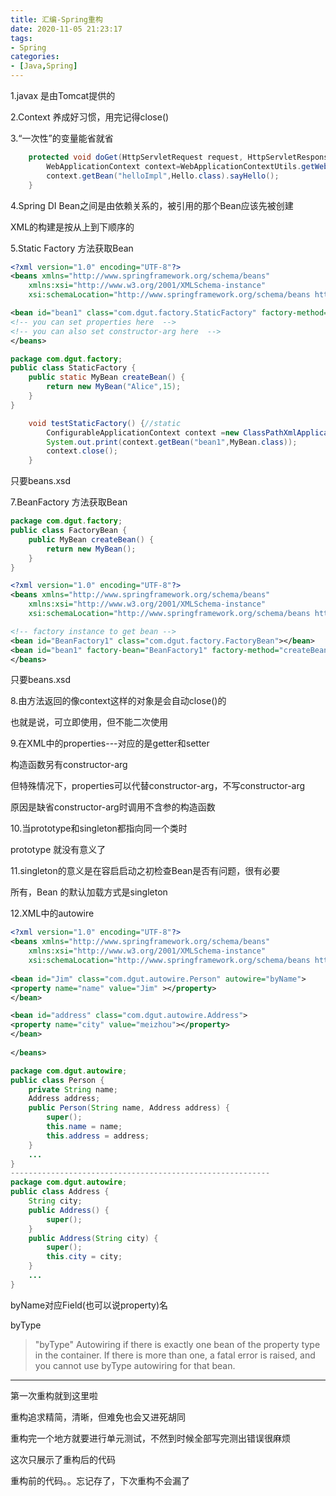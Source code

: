 ```yaml
---
title: 汇编-Spring重构
date: 2020-11-05 21:23:17
tags:
- Spring
categories:
- [Java,Spring]
---
```


1.javax 是由Tomcat提供的

2.Context 养成好习惯，用完记得close()

3.“一次性”的变量能省就省

```java
	protected void doGet(HttpServletRequest request, HttpServletResponse response) throws ServletException, IOException {
		WebApplicationContext context=WebApplicationContextUtils.getWebApplicationContext(request.getServletContext());
		context.getBean("helloImpl",Hello.class).sayHello();
	}
```



4.Spring DI Bean之间是由依赖关系的，被引用的那个Bean应该先被创建

XML的构建是按从上到下顺序的



5.Static Factory 方法获取Bean

```xml
<?xml version="1.0" encoding="UTF-8"?>
<beans xmlns="http://www.springframework.org/schema/beans"
	xmlns:xsi="http://www.w3.org/2001/XMLSchema-instance"
	xsi:schemaLocation="http://www.springframework.org/schema/beans http://www.springframework.org/schema/beans/spring-beans-2.0.xsd">

<bean id="bean1" class="com.dgut.factory.StaticFactory" factory-method="createBean" ></bean>
<!-- you can set properties here  -->
<!-- you can also set constructor-arg here  -->
</beans>
```

```java
package com.dgut.factory;
public class StaticFactory {
	public static MyBean createBean() {
		return new MyBean("Alice",15);
	}
}

```

```java
	void testStaticFactory() {//static 
		ConfigurableApplicationContext context =new ClassPathXmlApplicationContext("StaticFactory.xml");
		System.out.print(context.getBean("bean1",MyBean.class));
		context.close();
	}
```

只要beans.xsd

7.BeanFactory 方法获取Bean



```java
package com.dgut.factory;
public class FactoryBean {
	public MyBean createBean() {
		return new MyBean();
	}
}
```

```xml
<?xml version="1.0" encoding="UTF-8"?>
<beans xmlns="http://www.springframework.org/schema/beans"
	xmlns:xsi="http://www.w3.org/2001/XMLSchema-instance"
	xsi:schemaLocation="http://www.springframework.org/schema/beans http://www.springframework.org/schema/beans/spring-beans-2.0.xsd">

<!-- factory instance to get bean -->
<bean id="BeanFactory1" class="com.dgut.factory.FactoryBean"></bean>
<bean id="bean1" factory-bean="BeanFactory1" factory-method="createBean"></bean>
</beans>
```

只要beans.xsd

8.由方法返回的像context这样的对象是会自动close()的

也就是说，可立即使用，但不能二次使用

9.在XML中的properties---对应的是getter和setter

构造函数另有constructor-arg

但特殊情况下，properties可以代替constructor-arg，不写constructor-arg

原因是缺省constructor-arg时调用不含参的构造函数

10.当prototype和singleton都指向同一个类时

prototype 就没有意义了

11.singleton的意义是在容启启动之初检查Bean是否有问题，很有必要

所有，Bean 的默认加载方式是singleton

12.XML中的autowire

```xml
<?xml version="1.0" encoding="UTF-8"?>
<beans xmlns="http://www.springframework.org/schema/beans"
	xmlns:xsi="http://www.w3.org/2001/XMLSchema-instance"
	xsi:schemaLocation="http://www.springframework.org/schema/beans http://www.springframework.org/schema/beans/spring-beans.xsd">
    
<bean id="Jim" class="com.dgut.autowire.Person" autowire="byName">
<property name="name" value="Jim" ></property>
</bean>

<bean id="address" class="com.dgut.autowire.Address">
<property name="city" value="meizhou"></property>
</bean>
    
</beans>

```

```java
package com.dgut.autowire;
public class Person {
	private String name;
	Address address;
	public Person(String name, Address address) {
		super();
		this.name = name;
		this.address = address;
	}
    ...
}
----------------------------------------------------------
package com.dgut.autowire;
public class Address {
	String city;
	public Address() {
		super();
	}
	public Address(String city) {
		super();
		this.city = city;
	}
    ...
}
```

byName对应Field(也可以说property)名

byType 

>"byType" Autowiring if there is exactly one bean of the property type in the container. If there is 
>more than one, a fatal error is raised, and you cannot use byType autowiring for that bean. 





---

第一次重构就到这里啦

重构追求精简，清晰，但难免也会又进死胡同

重构完一个地方就要进行单元测试，不然到时候全部写完测出错误很麻烦

这次只展示了重构后的代码

重构前的代码。。忘记存了，下次重构不会漏了